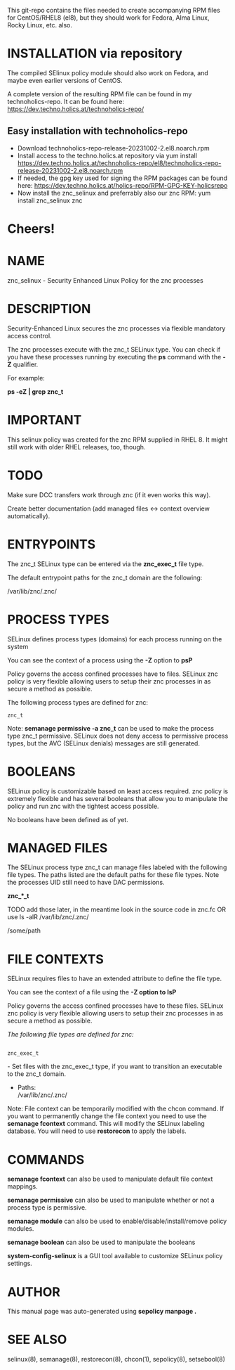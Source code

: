 This git-repo contains the files needed to create accompanying RPM files for CentOS/RHEL8 (el8), but they should work for Fedora, Alma Linux, Rocky Linux, etc. also.


# INSTALLATION via repository
The compiled SElinux policy module should also work on Fedora, and maybe even earlier versions of CentOS.

A complete version of the resulting RPM file can be found in my technoholics-repo.
It can be found here: https://dev.techno.holics.at/technoholics-repo/

## Easy installation with technoholics-repo
* Download technoholics-repo-release-20231002-2.el8.noarch.rpm
* Install access to the techno.holics.at repository via
yum install https://dev.techno.holics.at/technoholics-repo/el8/technoholics-repo-release-20231002-2.el8.noarch.rpm
* If needed, the gpg key used for signing the RPM packages can be found here: https://dev.techno.holics.at/holics-repo/RPM-GPG-KEY-holicsrepo
* Now install the znc_selinux and preferrably also our znc RPM:
yum install znc_selinux znc

# Cheers!


# NAME

znc\_selinux - Security Enhanced Linux Policy for the znc processes

# DESCRIPTION

Security-Enhanced Linux secures the znc processes via flexible
mandatory access control.

The znc processes execute with the znc\_t SELinux type. You
can check if you have these processes running by executing the **ps**
command with the **-Z** qualifier.

For example:

**ps -eZ | grep znc\_t**

# IMPORTANT

This selinux policy was created for the znc RPM supplied in RHEL 8.
It might still work with older RHEL releases, too, though.

# TODO

Make sure DCC transfers work through znc (if it even works this way).

Create better documentation (add managed files \<-\> context overview
automatically).

# ENTRYPOINTS

The znc\_t SELinux type can be entered via the
**znc\_exec\_t** file type.

The default entrypoint paths for the znc\_t domain are the
following:

/var/lib/znc/\.znc/

# PROCESS TYPES

SELinux defines process types (domains) for each process running on the
system

You can see the context of a process using the **-Z** option to **psP**

Policy governs the access confined processes have to files. SELinux
znc policy is very flexible allowing users to setup their
znc processes in as secure a method as possible.

The following process types are defined for znc:

    znc_t

Note: **semanage permissive -a znc\_t** can be used to make the
process type znc\_t permissive. SELinux does not deny access to
permissive process types, but the AVC (SELinux denials) messages are
still generated.

# BOOLEANS

SELinux policy is customizable based on least access required. znc
policy is extremely flexible and has several booleans that allow you to
manipulate the policy and run znc with the tightest access
possible.

No booleans have been defined as of yet.

# MANAGED FILES

The SELinux process type znc\_t can manage files labeled with the
following file types. The paths listed are the default paths for these
file types. Note the processes UID still need to have DAC permissions.

  
**znc\_\*\_t**

TODO add those later, in the meantime look in the source code in
znc.fc OR use ls -alR /var/lib/znc/.znc/

/some/path  

# FILE CONTEXTS

SELinux requires files to have an extended attribute to define the file
type.

You can see the context of a file using the **-Z option to lsP**

Policy governs the access confined processes have to these files.
SELinux znc policy is very flexible allowing users to setup their
znc processes in as secure a method as possible.

*The following file types are defined for znc:*

``` 

znc_exec_t
```

\- Set files with the znc\_exec\_t type, if you want to transition
an executable to the znc\_t domain.

  

  - Paths:  
    /var/lib/znc/.znc/

Note: File context can be temporarily modified with the chcon command.
If you want to permanently change the file context you need to use the
**semanage fcontext** command. This will modify the SELinux labeling
database. You will need to use **restorecon** to apply the labels.

# COMMANDS

**semanage fcontext** can also be used to manipulate default file
context mappings.

**semanage permissive** can also be used to manipulate whether or not a
process type is permissive.

**semanage module** can also be used to enable/disable/install/remove
policy modules.

**semanage boolean** can also be used to manipulate the booleans

**system-config-selinux** is a GUI tool available to customize SELinux
policy settings.

# AUTHOR

This manual page was auto-generated using **sepolicy manpage .**

# SEE ALSO

selinux(8), semanage(8), restorecon(8), chcon(1), sepolicy(8),
setsebool(8)

